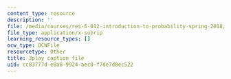 ```yaml
---
content_type: resource
description: ''
file: /media/courses/res-6-012-introduction-to-probability-spring-2018/cc83777de8a89924aec0f7de7d8ec522_LBiYeL4qD2M.srt
file_type: application/x-subrip
learning_resource_types: []
ocw_type: OCWFile
resourcetype: Other
title: 3play caption file
uid: cc83777d-e8a8-9924-aec0-f7de7d8ec522
---
```

